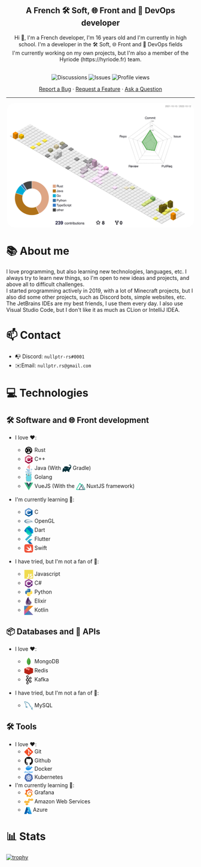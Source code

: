 
<h2 align="center">A French 🛠️ Soft, 🌐 Front and 🧭 DevOps developer</h2>

<div align="center">Hi 👋, I'm a French developer, I'm 16 years old and I'm currently in high school. I'm a developer in the 🛠️ Soft, 🌐 Front and 🧭 DevOps fields</div>
<div align="center">I'm currently working on my own projects, but I'm also a member of the Hyriode (https://hyriode.fr) team.</div>

<br>

<p align="center">
  <img src="https://img.shields.io/github/discussions/Yggdrasil80/YggTools?label=Discussions&logo=Github" alt="Discussions">
  <img src="https://img.shields.io/github/issues-raw/Yggdrasil80/YggTools?label=Issues&logo=Github" alt="Issues">
  <img src="https://komarev.com/ghpvc/?username=nullptr-rs&color=blue&label=Profile%20views&style=flat" alt="Profile views">

<div align="center">
  <a href="https://github.com/nullptr-rs/nullptr-rs/issues/new?assignees=&labels=bug&template=BUG_REPORT.md&title=bug%3A+">Report a Bug</a>
  ·
  <a href="https://github.com/nullptr-rs/nullptr-rs/discussions/new?assignees=&labels=enhancement&title=feat%3A+">Request a Feature</a>
  ·
  <a href="https://github.com/nullptr-rs/nullptr-rs/discussions/new?assignees=&labels=help%20wanted&title=ask%3A+">Ask a Question</a>
</div>

---

<p align="center">
  <img src="images/profile-season-animate.svg" alt="Profile stats" width="500" style="border-radius: 20px">
</p>

# 📚 About me

I love programming, but also learning new technologies, languages, etc. I always try to learn new things, so I'm open to new ideas and projects, and above all to difficult challenges.<br>
I started programming actively in 2019, with a lot of Minecraft projects, but I also did some other projects, such as Discord bots, simple websites, etc.<br>
The JetBrains IDEs are my best friends, I use them every day. I also use Visual Studio Code, but I don't like it as much as CLion or IntelliJ IDEA.

# 📫 Contact
- 📭 Discord: `nullptr-rs#0001`
- ✉️Email: `nullptr.rs@gmail.com`

# 💻 Technologies

## 🛠️ Software and 🌐 Front development
- I love ❤️: 
  - <img align="center" width="24" alt="Rust" src="images/rust.png"/> Rust
  - <img align="center" width="24" alt="C++" src="images/cpp.png"/> C++
  - <img align="center" width="24" alt="Java" src="images/java.png"/> Java (With <img align="center" width="24" alt="Gradle" src="images/gradle.png"/> Gradle)
  - <img align="center" width="24" alt="Go" src="images/go.png"/> Golang
  - <img align="center" width="24" alt="VueJS" src="images/vuejs.png"/> VueJS (With the <img align="center" width="24" alt="NuxtJS" src="images/nuxtjs.png"/> NuxtJS framework)
  
- I'm currently learning 📖:
  - <img align="center" width="24" alt="C" src="images/c.png"/> C
  - <img align="center" width="24" alt="OpenGL" src="images/opengl.png"/> OpenGL
  - <img align="center" width="24" alt="Dart" src="images/dart.png"/> Dart
  - <img align="center" width="24" alt="Flutter" src="images/flutter.png"/> Flutter
  - <img align="center" width="24" alt="Swift" src="images/swift.png"/> Swift

  
- I have tried, but I'm not a fan of 🤔:
  - <img align="center" width="24" alt="JS" src="images/javascript.png"/> Javascript 
  - <img align="center" width="24" alt="CSharp" src="images/csharp.png"/> C#
  - <img align="center" width="24" alt="Python" src="images/python.png"/> Python
  - <img align="center" width="24" alt="Elixir" src="images/elixir.png"/> Elixir
  - <img align="center" width="24" alt="Kotlin" src="images/kotlin.png"/> Kotlin

## 📦 Databases and 🔌 APIs
- I love ❤️:
  - <img align="center" width="24" alt="Mongo" src="images/mongodb.png"/> MongoDB
  - <img align="center" width="24" alt="Redis" src="images/redis.png"/> Redis
  - <img align="center" width="24" alt="Kafka" src="images/kafka.png"/> Kafka

- I have tried, but I'm not a fan of 🤔:
  - <img align="center" width="24" alt="MySQL" src="images/mysql.png"/> MySQL

## 🛠️ Tools
- I love ❤️:
  - <img align="center" width="24" alt="Git" src="images/git.png"/> Git
  - <img align="center" width="24" alt="Github" src="images/github.png"/> Github
  - <img align="center" width="24" alt="Docker" src="images/docker.png"/> Docker
  - <img align="center" width="24" alt="Kubernetes" src="images/kubernetes.png"/> Kubernetes
- I'm currently learning 📖:
  - <img align="center" width="24" alt="Grafana" src="images/grafana.png"/> Grafana
  - <img align="center" width="24" alt="AWS" src="images/aws.png"/> Amazon Web Services
  - <img align="center" width="20" alt="Azure" src="images/azure.png"/> Azure
  
  
# 📊 Stats
[![trophy](https://github-profile-trophy.vercel.app/?username=nullptr-rs&theme=onedark)](https://github.com/ryo-ma/github-profile-trophy)